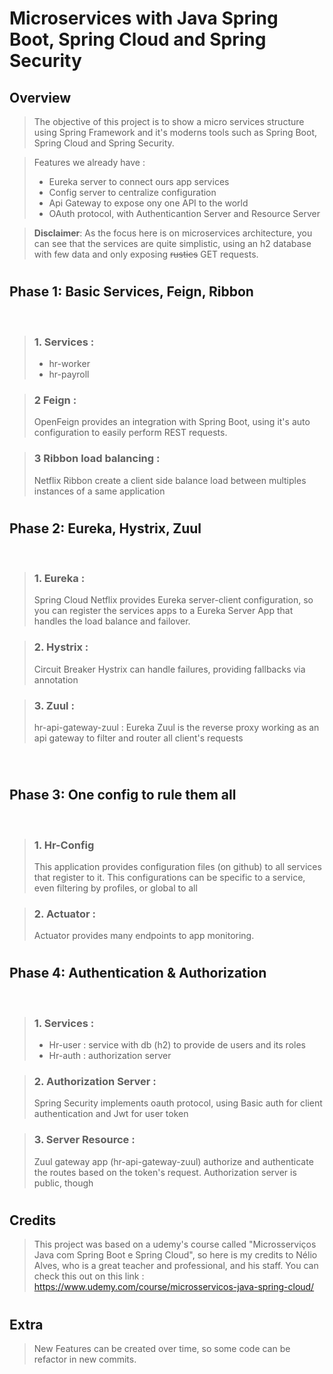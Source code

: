 #
# Microservices with Java Spring Boot, Spring Cloud and Spring Security

## Overview 

>    The objective of this project is to show a micro services structure using Spring Framework and it's moderns tools such as Spring Boot, Spring Cloud and Spring Security. 
    
>Features we already have :
>- Eureka server to connect ours app services
>- Config server to centralize configuration
>- Api Gateway to expose ony one API to the world
>- OAuth protocol, with Authenticantion Server and Resource Server
    


>  __Disclaimer__: As the focus here is on microservices architecture, you can see that the services are quite simplistic, using an h2 database with few data and only exposing ~~rustics~~ GET requests.
    
#
## Phase 1: Basic Services, Feign, Ribbon
<br> 

>### 1. Services : 
>    - hr-worker
>    - hr-payroll

>### 2 Feign : 
>    OpenFeign provides an integration with Spring Boot, using it's auto configuration to easily perform REST requests.

>### 3 Ribbon load balancing : 
>   Netflix Ribbon create a client side balance load between multiples instances of a same application

#
## Phase 2: Eureka, Hystrix, Zuul
<br>

>### 1. Eureka :
>    Spring Cloud Netflix provides Eureka server-client configuration, so you can register the services apps to a Eureka Server App that handles the load balance and failover. 

>### 2. Hystrix :
>    Circuit Breaker Hystrix can handle failures, providing fallbacks via annotation

>### 3. Zuul :
>    hr-api-gateway-zuul : Eureka Zuul is the reverse proxy working as an api gateway to filter and router all client's requests 

<br>

#
## Phase 3: One config to rule them all
<br>

>### 1. Hr-Config
>    This application provides configuration files (on github) to all services that register to it. This configurations can be specific to a service, even filtering by profiles, or global to all

>### 2. Actuator :
>    Actuator provides many endpoints to app monitoring.  

#
## Phase 4: Authentication & Authorization
<br>

>### 1. Services : 
>    - Hr-user : service with db (h2) to provide de users and its roles
>    - Hr-auth : authorization server

>### 2. Authorization Server : 
>    Spring Security implements oauth protocol, using Basic auth for client authentication and Jwt for user token

>### 3. Server Resource :
>    Zuul gateway app (hr-api-gateway-zuul) authorize and authenticate the routes based on the token's request. Authorization server is public, though

#
## Credits

>This project was based on a udemy's course called "Microsserviços Java com Spring Boot e Spring Cloud", so here is my credits to Nélio Alves, who is a great teacher and professional, and his staff. You can check this out on this link : https://www.udemy.com/course/microsservicos-java-spring-cloud/

#
## Extra

>New Features can be created over time, so some code can be refactor in new commits.


